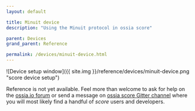 ```yaml
---
layout: default

title: Minuit device
description: "Using the Minuit protocol in ossia score"

parent: Devices
grand_parent: Reference

permalink: /devices/minuit-device.html
---
```


![Device setup window]({{ site.img }}/reference/devices/minuit-device.png "score device setup")

Reference is not yet available. Feel more than welcome to ask for help on the [ossia.io forum](https://forum.ossia.io) or send a message on [ossia score Gitter channel](https://gitter.im/ossia/score) where you will most likely find a handful of *score* users and developers.